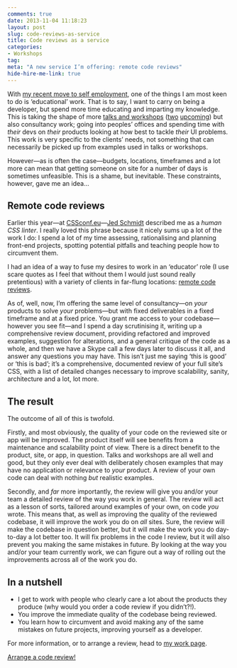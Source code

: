 ```yaml
---
comments: true
date: 2013-11-04 11:18:23
layout: post
slug: code-reviews-as-service
title: Code reviews as a service
categories:
- Workshops
tag:
meta: "A new service I’m offering: remote code reviews"
hide-hire-me-link: true
---
```


With [my recent move to self employment](http://csswizardry.com/2013/10/lets-work-together/),
one of the things I am most keen to do is ‘educational’ work. That is to say, I
want to carry on being a developer, but spend more time educating and imparting
my knowledge. This is taking the shape of more [talks and workshops](http://csswizardry.com/speaking/)
([two](http://makedo.in/leeds/css-workshop/)
[upcoming](https://shop.smashingmagazine.com/smashing-workshop-planning-building-front-end-zurich.html))
but also consultancy work; going into peoples’ offices and spending time with
_their_ devs on _their_ products looking at how best to tackle _their_ UI
problems. This work is very specific to the clients’ needs, not something that
can necessarily be picked up from examples used in talks or workshops.

However—as is often the case—budgets, locations, timeframes and a lot more can
mean that getting someone on site for a number of days is sometimes unfeasible.
This is a shame, but inevitable. These constraints, however, gave me an idea…

## Remote code reviews

Earlier this year—at [CSSconf.eu](http://2013.cssconf.eu/)—[Jed Schmidt](https://twitter.com/jedschmidt)
described me as a <i>human CSS linter</i>. I really loved this phrase because it
nicely sums up a lot of the work I do: I spend a lot of my time assessing,
rationalising and planning front-end projects, spotting potential pitfalls and
teaching people how to circumvent them.

I had an idea of a way to fuse my desires to work in an ‘educator’ role (I use
scare quotes as I feel that without them I would just sound really pretentious)
with a variety of clients in far-flung locations: [remote code
reviews](http://csswizardry.com/work/#section-code-reviews).

As of, well, now, I’m offering the same level of consultancy—on _your_ products
to solve _your_ problems—but with fixed deliverables in a fixed timeframe and at
a fixed price. You grant me access to your codebase—however you see fit—and I
spend a day scrutinising it, writing up a comprehensive review document,
providing refactored and improved examples, suggestion for alterations, and a
general critique of the code as a whole, and then we have a Skype call a few
days later to discuss it all, and answer any questions you may have. This isn’t
just me saying ‘this is good’ or ‘this is bad’; it’s a comprehensive, documented
review of your full site’s CSS, with a list of detailed changes necessary to
improve scalability, sanity, architecture and a lot, lot more.

## The result

The outcome of all of this is twofold.

Firstly, and most obviously, the quality of your code on the reviewed site or
app will be improved. The product itself will see benefits from a maintenance
and scalability point of view. There is a direct benefit to the product, site,
or app, in question. Talks and workshops are all well and good, but they only
ever deal with deliberately chosen examples that may have no application or
relevance to _your_ product. A review of your own code can deal with nothing
_but_ realistic examples.

Secondly, and _far_ more importantly, the review will give you and/or your team
a detailed review of the way you work in general. The review will act as a
lesson of sorts, tailored around examples of your own, on code _you_ wrote. This
means that, as well as improving the quality of the reviewed codebase, it will
improve the work you do on _all_ sites. Sure, the review will make the codebase
in question better, but it will make the work you do day-to-day a lot better
too. It will fix problems in the code I review, but it will also prevent you
making the same mistakes in future. By looking at the way you and/or your team
currently work, we can figure out a way of rolling out the improvements across
all of the work you do.

## In a nutshell

* I get to work with people who clearly care a lot about the products they
  produce (why would you order a code review if you didn’t?!).
* You improve the immediate quality of the codebase being reviewed.
* You learn how to circumvent and avoid making any of the same mistakes on
  future projects, improving yourself as a developer.

For more information, or to arrange a review, head to [my work
page](http://csswizardry.com/work/).

<a href="http://csswizardry.com/work/#section-code-reviews" class="btn  btn--full  btn--large">
    Arrange a code review!
</a>
